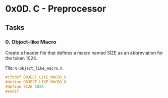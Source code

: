 # 0x0D. C - Preprocessor

## Tasks

### 0. Object-like Macro

Create a header file that defines a macro named SIZE as an abbreviation for the token 1024.

File: `0-object_like_macro.h`
```c
#ifndef OBJECT_LIKE_MACRO_H
#define OBJECT_LIKE_MACRO_H
#define SIZE 1024
#endif
